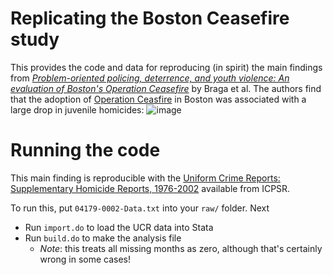 # Replicating the Boston Ceasefire study

This provides the code and data for reproducing (in spirit) the main findings from *[Problem-oriented policing, deterrence, and youth violence: An evaluation of Boston's Operation Ceasefire](https://www.d.umn.edu/~jmaahs/Correctional%20Assessment/Articles/Braga_problem_oriented%20policing_deterrence.pdf)* by Braga et al. The authors find that the adoption of [Operation Ceasfire](https://en.wikipedia.org/wiki/Operation_Ceasefire) in Boston was associated with a large drop in juvenile homicides:
![image](https://github.com/user-attachments/assets/422e4059-8003-433f-97d8-fc56b3014886)

# Running the code

This main finding is reproducible with the [Uniform Crime Reports: Supplementary Homicide Reports, 1976-2002](https://www.icpsr.umich.edu/web/NACJD/studies/4179/versions/V1) available from ICPSR.

To run this, put `04179-0002-Data.txt` into your `raw/` folder. Next

- Run `import.do` to load the UCR data into Stata
- Run `build.do` to make the analysis file
  - *Note*: this treats all missing months as zero, although that's certainly wrong in some cases! 
